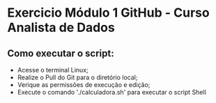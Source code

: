 # Exercicio Módulo 1 GitHub - Curso Analista de Dados

## Como executar o script:

- Acesse o terminal Linux;
- Realize o Pull do Git para o diretório local;
- Verique as permissões de execução e edição;
- Execute o comando './calculadora.sh' para executar o script Shell

